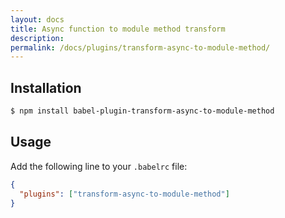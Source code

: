 ```yaml
---
layout: docs
title: Async function to module method transform
description:
permalink: /docs/plugins/transform-async-to-module-method/
---
```


## Installation

```sh
$ npm install babel-plugin-transform-async-to-module-method
```

## Usage

Add the following line to your `.babelrc` file:

```json
{
  "plugins": ["transform-async-to-module-method"]
}
```
